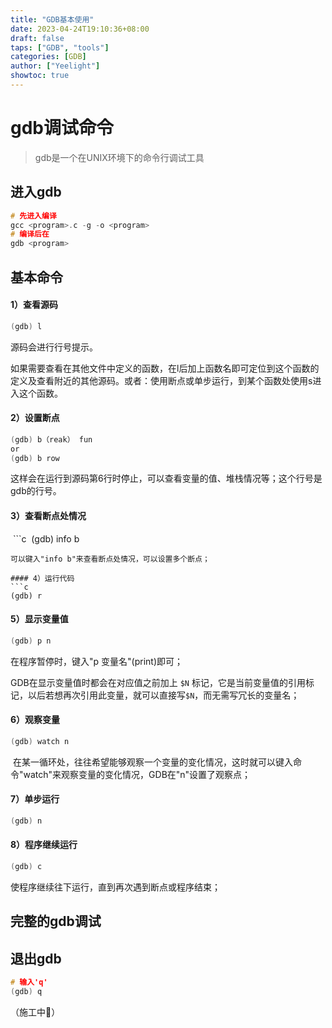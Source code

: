 ```yaml
---
title: "GDB基本使用"
date: 2023-04-24T19:10:36+08:00
draft: false
taps: ["GDB", "tools"]
categories: [GDB]
author: ["Yeelight"]
showtoc: true
---
```


# gdb调试命令

> gdb是一个在UNIX环境下的命令行调试工具

## 进入gdb
```c
# 先进入编译
gcc <program>.c -g -o <program>
# 编译后在
gdb <program>
```

## 基本命令
#### 1）查看源码　　
```c
(gdb) l
```
源码会进行行号提示。

如果需要查看在其他文件中定义的函数，在l后加上函数名即可定位到这个函数的定义及查看附近的其他源码。或者：使用断点或单步运行，到某个函数处使用s进入这个函数。

#### 2）设置断点　　
```c
(gdb) b（reak） fun
or
(gdb) b row
```

这样会在运行到源码第6行时停止，可以查看变量的值、堆栈情况等；这个行号是gdb的行号。

#### 3）查看断点处情况　
 ```c
 (gdb) info b
```
可以键入"info b"来查看断点处情况，可以设置多个断点；

#### 4）运行代码　
```c
(gdb) r
```

#### 5）显示变量值　　
```c
(gdb) p n
```
在程序暂停时，键入"p 变量名"(print)即可；

GDB在显示变量值时都会在对应值之前加上
`$N` 标记，它是当前变量值的引用标记，以后若想再次引用此变量，就可以直接写`$N`，而无需写冗长的变量名；

#### 6）观察变量　
```c
(gdb) watch n
```

 在某一循环处，往往希望能够观察一个变量的变化情况，这时就可以键入命令"watch"来观察变量的变化情况，GDB在"n"设置了观察点；

#### 7）单步运行　
```c
(gdb) n
```

#### 8）程序继续运行　
```c
(gdb) c
```

使程序继续往下运行，直到再次遇到断点或程序结束；

## 完整的gdb调试


## 退出gdb
```c
# 输入'q'
(gdb) q
```

（施工中🚧）

